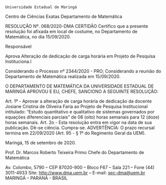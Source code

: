 	

	Universidade Estadual de Maringá
Centro de Ciências Exatas
Departamento de Matemática
	



RESOLUÇÃO Nº. 068/2020-DMA
	CERTIDÃO
Certifico que a presente resolução foi afixada em local de costume, no Departamento de Matemática, no dia 15/09/2020.


Responsável





Aprova
Alteração de dedicação de carga horária em Projeto de Pesquisa Instituciona.l





Considerando o Processo nº 2344/2020 - PRO;
Considerando a reunião do Departamento de Matemática realizada em 15/09/2020.

O DEPARTAMENTO DE MATEMÁTICA DA UNIVERSIDADE ESTADUAL DE MARINGÁ APROVOU E EU, CHEFE, SANCIONO A SEGUINTE RESOLUÇÃO:

Art. 1º - Aprovar a alteração de carga horária de dedicação da docente Josiane Cristina de Oliveira Faria ao Projeto de Pesquisa Institucional intitulado: “Estudo quantitativo e qualitativo de sistemas governados por equações diferenciais parciais” de 08 (oito) horas semanais para 12 (doze) horas semanais.
Art. 2o - Esta resolução entra em vigor na data de sua publicação.
Dê-se ciência.
Cumpra-se.
	ADVERTÊNCIA:
O prazo recursal termina em 22/09/2020 (Art. 95 - § 1º do Regimento Geral da UEM).



						
Maringá, 15 de setembro de 2020.

             
                           
Prof. Dr. Marcos Roberto Teixeira Primo
 Chefe do Departamento de Matemática

Av. Colombo, 5790 – CEP 87020-900 – Bloco F67 – Sala 221 – Fone (44) 3011-4933
Site: http://www.dma.uem.br – E-mail: sec-dma@uem.br
MARINGÁ – PARANÁ - BRASIL
